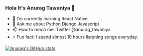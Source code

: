 ### Hola It's Anurag Tawaniya 👋

- 🌱 I’m currently learning React Native
- 💬 Ask me about Python Django Javascript
- 📫 How to reach me: Twitter @anurag_tawaniya
- ⚡ Fun fact: I spend almost 10 hours listening songs everyday.

[![Anurag's GitHub stats](https://github-readme-stats.vercel.app/api?username=anuragtawaniya)](https://github.com/anuraghazra/github-readme-stats)

